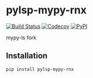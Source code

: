 # pylsp-mypy-rnx

[![Build Status](https://travis-ci.com/gjeusel/pylsp-mypy-rnx.svg?branch=master)](https://travis-ci.com/gjeusel/pylsp-mypy-rnx)
[![Codecov](https://codecov.io/gh/gjeusel/pylsp-mypy-rnx/branch/master/graph/badge.svg)](https://codecov.io/gh/gjeusel/pylsp-mypy-rnx)
[![PyPI](https://badge.fury.io/py/pylsp-mypy-rnx.svg)](https://pypi.python.org/pypi/pylsp-mypy-rnx/)

mypy-ls fork


## Installation

``` bash
pip install pylsp-mypy-rnx
```
